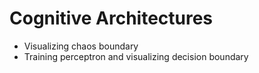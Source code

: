 # Cognitive Architectures

- Visualizing chaos boundary
- Training perceptron and visualizing decision boundary
